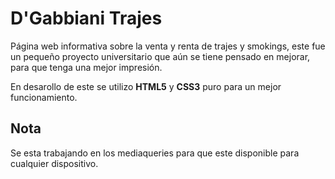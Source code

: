 # D'Gabbiani Trajes

Página web informativa sobre la venta y renta de trajes y smokings, este fue un pequeño proyecto universitario que aún se tiene pensado en mejorar, para que tenga una mejor impresión.

En desarollo de este se utilizo **HTML5** y **CSS3** puro para un mejor funcionamiento.

## Nota

Se esta trabajando en los mediaqueries para que este disponible para cualquier dispositivo.
